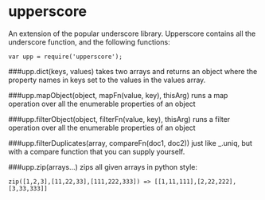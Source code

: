 upperscore
==========
An extension of the popular underscore library. Upperscore contains all the underscore function, and the following functions:

```
var upp = require('upperscore');
```
###upp.dict(keys, values)
takes two arrays and returns an object where the property names in keys set to the values in the values array.

###upp.mapObject(object, mapFn(value, key), thisArg)
runs a map operation over all the enumerable properties of an object

###upp.filterObject(object, filterFn(value, key), thisArg)
runs a filter operation over all the enumerable properties of an object

###upp.filterDuplicates(array, compareFn(doc1, doc2))
just like _.uniq, but with a compare function that you can supply yourself.

###upp.zip(arrays...)
zips all given arrays in python style:

    zip([1,2,3],[11,22,33],[111,222,333]) => [[1,11,111],[2,22,222],[3,33,333]]
